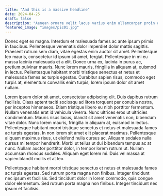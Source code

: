 ```yaml
---
title: "And this is a massive headline"
date: 2024-04-25
draft: false
description: "Aenean ornare velit lacus varius enim ullamcorper proin aliquam facilisis ante sed etiam magna interdum congue. Lorem ipsum dolor amet nullam sed etiam veroeros."
featured_image: "images/pic01.jpg"
---
```


Donec eget ex magna. Interdum et malesuada fames ac ante ipsum primis in faucibus. Pellentesque venenatis dolor imperdiet dolor mattis sagittis. Praesent rutrum sem diam, vitae egestas enim auctor sit amet. Pellentesque leo mauris, consectetur id ipsum sit amet, fergiat. Pellentesque in mi eu massa lacinia malesuada et a elit. Donec urna ex, lacinia in purus ac, pretium pulvinar mauris. Nunc lorem mauris, fringilla in aliquam at, euismod in lectus. Pellentesque habitant morbi tristique senectus et netus et malesuada fames ac turpis egestas. Curabitur sapien risus, commodo eget turpis at, elementum convallis enim turpis, lorem ipsum dolor sit amet nullam.

Lorem ipsum dolor sit amet, consectetur adipiscing elit. Duis dapibus rutrum facilisis. Class aptent taciti sociosqu ad litora torquent per conubia nostra, per inceptos himenaeos. Etiam tristique libero eu nibh porttitor fermentum. Nullam venenatis erat id vehicula viverra. Nunc ultrices eros ut ultricies condimentum. Mauris risus lacus, blandit sit amet venenatis non, bibendum vitae dolor. Nunc lorem mauris, fringilla in aliquam at, euismod in lectus. Pellentesque habitant morbi tristique senectus et netus et malesuada fames ac turpis egestas. In non lorem sit amet elit placerat maximus. Pellentesque aliquam maximus risus, ut eleifend nulla cursus ac. Aliquam sodales nulla cursus mi tempor hendrerit. Morbi ut tellus ut dui bibendum tempus ac at nunc. Nullam auctor porttitor dolor, in tempor lorem rutrum ut. Nullam accumsan rhoncus sodales. Aliquam eget lorem mi. Duis vel massa at sapien blandit mollis et at leo.

Pellentesque habitant morbi tristique senectus et netus et malesuada fames ac turpis egestas. Sed rutrum porta magna non finibus. Integer tincidunt nec ipsum et facilisis. Sed tincidunt dolor in lorem commodo, quis congue dolor elementum. Sed rutrum porta magna non finibus. Integer tincidunt nec ipsum et facilisis.